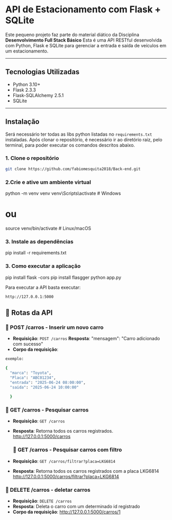 # API de Estacionamento com Flask + SQLite

Este pequeno projeto faz parte do material diático da Disciplina **Desenvolvimento Full Stack Básico** 
Esta é uma API RESTful desenvolvida com Python, Flask e SQLite para gerenciar a entrada e saída de veículos em um estacionamento.

---

## Tecnologias Utilizadas

- Python 3.10+
- Flask 2.3.3
- Flask-SQLAlchemy 2.5.1
- SQLite

---

## Instalação

Será necessário ter todas as libs python listadas no `requirements.txt` instaladas.
Após clonar o repositório, é necessário ir ao diretório raiz, pelo terminal, para poder executar os comandos descritos abaixo.


### 1. Clone o repositório

```bash
git clone https://github.com/fabiomesquita2018/Back-end.git
```
### 2.Crie e ative um ambiente virtual

python -m venv venv
venv\Scripts\activate  # Windows
# ou
source venv/bin/activate  # Linux/macOS

### 3. Instale as dependências

pip install -r requirements.txt

### 3. Como executar a aplicação
pip install flask -cors
pip install flasgger
python app.py

Para executar a API  basta executar:

```bash
http://127.0.0.1:5000
```
## 📌 Rotas da API

### 🔹 POST /carros - Inserir um novo carro
- **Requisição**: `POST /carros`
 **Resposta**:   "mensagem": "Carro adicionado com sucesso"
- **Corpo da requisição**: 
```bash
exemplo:

{
  "marca": "Toyota",
  "Placa": "ABC01234",
  "entrada": "2025-06-24 08:00:00",
  "saida": "2025-06-24 10:00:00"
  
  }
  ```
  ### 🔹 GET /carros - Pesquisar carros
- **Requisição**: `GET /carros`
- **Resposta**: Retorna todos os carros registrados.
  http://127.0.0.1:5000/carros

   ### 🔹 GET /carros - Pesquisar carros com filtro
 - **Requisição**: `GET /carros/filtrar?placa=LKG6814`
 - **Resposta**: Retorna todos os carros registrados com a placa LKG6814
http://127.0.0.1:5000/carros/filtrar?placa=LKG6814

### 🔹 DELETE /carros - deletar carros
- **Requisição**: `DELETE /carros`
- **Resposta**: Deleta o carro com um determinado id registrado
- **Corpo da requisição**:
http://127.0.0.1:5000/carros/1





